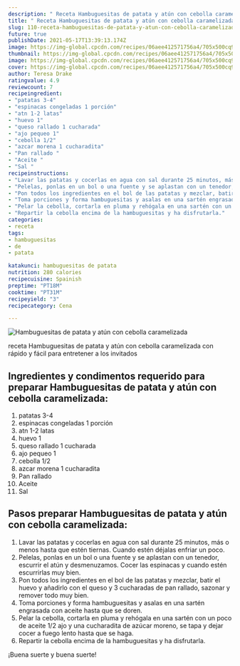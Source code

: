 ```yaml
---
description: " Receta Hambuguesitas de patata y atún con cebolla caramelizada"
title: " Receta Hambuguesitas de patata y atún con cebolla caramelizada"
slug: 110-receta-hambuguesitas-de-patata-y-atun-con-cebolla-caramelizada
future: true
publishDate: 2021-05-17T13:39:13.174Z
image: https://img-global.cpcdn.com/recipes/06aee412571756a4/705x500cq90/hambuguesitas-de-patata-y-atun-con-cebolla-caramelizada-foto-principal.jpg
thumbnail: https://img-global.cpcdn.com/recipes/06aee412571756a4/705x500cq90/hambuguesitas-de-patata-y-atun-con-cebolla-caramelizada-foto-principal.jpg
image: https://img-global.cpcdn.com/recipes/06aee412571756a4/705x500cq90/hambuguesitas-de-patata-y-atun-con-cebolla-caramelizada-foto-principal.jpg
cover: https://img-global.cpcdn.com/recipes/06aee412571756a4/705x500cq90/hambuguesitas-de-patata-y-atun-con-cebolla-caramelizada-foto-principal.jpg
author: Teresa Drake
ratingvalue: 4.9
reviewcount: 7
recipeingredient:
- "patatas 3-4"
- "espinacas congeladas 1 porción"
- "atn 1-2 latas"
- "huevo 1"
- "queso rallado 1 cucharada"
- "ajo pequeo 1"
- "cebolla 1/2"
- "azcar morena 1 cucharadita"
- "Pan rallado "
- "Aceite "
- "Sal "
recipeinstructions:
- "Lavar las patatas y cocerlas en agua con sal durante 25 minutos, más o menos hasta que estén tiernas. Cuando estén déjalas enfriar un poco."
- "Pelelas, ponlas en un bol o una fuente y se aplastan con un tenedor, escurrir el atún y desmenuzamos. Cocer las espinacas y cuando estén escurrirlas muy bien."
- "Pon todos los ingredientes en el bol de las patatas y mezclar, batir el huevo y añadirlo con el queso y 3 cucharadas de pan rallado, sazonar y remover todo muy bien."
- "Toma porciones y forma hambuguesitas y asalas en una sartén engrasada con aceite hasta que se doren."
- "Pelar la cebolla, cortarla en pluma y rehógala en una sartén con un poco de aceite 1/2 ajo y una cucharadita de azúcar moreno, se tapa y dejar cocer a fuego lento hasta que se haga."
- "Repartir la cebolla encima de la hambuguesitas y ha disfrutarla."
categories:
- receta
tags:
- hambuguesitas
- de
- patata

katakunci: hambuguesitas de patata 
nutrition: 280 calories
recipecuisine: Spainish
preptime: "PT18M"
cooktime: "PT31M"
recipeyield: "3"
recipecategory: Cena

---
```



![Hambuguesitas de patata y atún con cebolla caramelizada](https://img-global.cpcdn.com/recipes/06aee412571756a4/705x500cq90/hambuguesitas-de-patata-y-atun-con-cebolla-caramelizada-foto-principal.jpg)

receta Hambuguesitas de patata y atún con cebolla caramelizada con rápido y fácil para entretener a los invitados

<!--inarticleads1-->

## Ingredientes y condimentos requerido para preparar Hambuguesitas de patata y atún con cebolla caramelizada:

1. patatas 3-4
1. espinacas congeladas 1 porción
1. atn 1-2 latas
1. huevo 1
1. queso rallado 1 cucharada
1. ajo pequeo 1
1. cebolla 1/2
1. azcar morena 1 cucharadita
1. Pan rallado 
1. Aceite 
1. Sal 



<!--inarticleads2-->

## Pasos preparar Hambuguesitas de patata y atún con cebolla caramelizada:

1. Lavar las patatas y cocerlas en agua con sal durante 25 minutos, más o menos hasta que estén tiernas. Cuando estén déjalas enfriar un poco.
1. Pelelas, ponlas en un bol o una fuente y se aplastan con un tenedor, escurrir el atún y desmenuzamos. Cocer las espinacas y cuando estén escurrirlas muy bien.
1. Pon todos los ingredientes en el bol de las patatas y mezclar, batir el huevo y añadirlo con el queso y 3 cucharadas de pan rallado, sazonar y remover todo muy bien.
1. Toma porciones y forma hambuguesitas y asalas en una sartén engrasada con aceite hasta que se doren.
1. Pelar la cebolla, cortarla en pluma y rehógala en una sartén con un poco de aceite 1/2 ajo y una cucharadita de azúcar moreno, se tapa y dejar cocer a fuego lento hasta que se haga.
1. Repartir la cebolla encima de la hambuguesitas y ha disfrutarla.



¡Buena suerte y buena suerte!

